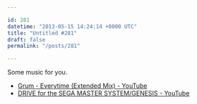 ```yaml
---

id: 281
datetime: "2013-05-15 14:24:14 +0000 UTC"
title: "Untitled #281"
draft: false
permalink: "/posts/281"

---
```


Some music for you. 

 
 * [Grum - Everytime (Extended Mix) - YouTube](http://www.youtube.com/watch?v=_mGNvrEqdfQ)
 * [DRIVE for the SEGA MASTER SYSTEM/GENESIS - YouTube](http://www.youtube.com/watch?v=WwphxegBpLY)


